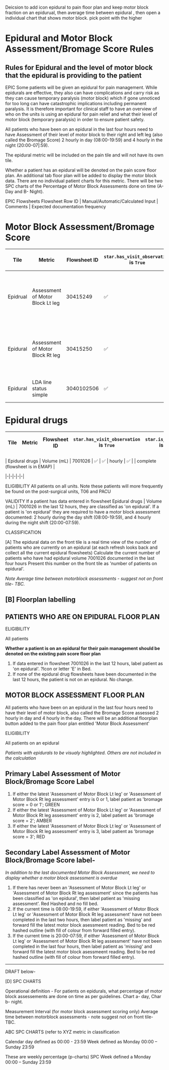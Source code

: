 
Deicsion to add icon epidural to pain floor plan and keep motor block fraction on an epidurual, then average time between epidural , then open a individual chart that shows motor block. pick point with the higher 
# Epidural and Motor Block Assessment/Bromage Score Rules

## Rules for Epidural and the level of motor block that the epidural is providing to the patient

EPIC
Some patients will be given an epidural for pain management. While epidurals are effective, they also can have complications and carry risk as they can cause
temporary paralysis (motor block) which if gone unnoticed for too long can have catastrophic implications including permanent paralysis.
It is therefore important for clinical staff to have an overview of who on the units is using an epidural for pain relief and what their 
level of motor block (temporary paralysis) in order to ensure patient safety. 

All patients who have been on an epidural in the last four hours need to have Assessment of their level of motor block to their right and left leg (also called the Bromage Score) 2 hourly in day (08:00-19:59) and 4 hourly in the night (20:00-07|:59).

The epidural metric will be included on the pain tile and will not have its own tile. 

Whether a patient has an epidural will be denoted on the pain score floor plan. An additional tab floor plan will be added to display the motor block data. 
There are no individual patient charts for this metric. 
There will be two SPC charts of the Percentage of Motor Block Assessments done on time (A- Day and B- Night). 

EPIC Flowsheets
Flowsheet	Row ID | Manual/Automatic/Calculated Input | Comments	| Expected documentation frequency

# Motor Block Assessment/Bromage Score

| Tile | Metric | Flowsheet ID | `star.has_visit_observation` is `True` | `star.is_real_time` is `True`  | frequency of reporting | Found in `star.visit_observation_type` | Notes | Status |
|-|-|-|-|-|-|-|-|-|
| Epidrual | Assessment of Motor Block Lt leg | 30415249 | ✅ | ✅ | 2-hourly between 0800-1959, 4-hourly between 2000-0759 | ✅ |  | complete (flowsheet is in EMAP) |
| Epidural | Assessment of Motor Block Rt leg | 30415250 | ✅ | ✅ | 2-hourly between 0800-1959, 4-hourly between 2000-0759 | ✅ |  | complete (flowsheet is in EMAP) |
| Epidural | LDA line status simple | 3040102506 | ✅ | ✅ |  | ✅ |  | complete (flowsheet is in EMAP) |


# Epidural drugs

| Tile | Metric | Flowsheet ID | `star.has_visit_observation` is `True` | `star.is_real_time` is `True`  | frequency of reporting | Found in `star.visit_observation_type` | Notes | Status |
|-|-|-|-|-|-|-|-|-|

| Epidural drugs | Volume (mL) | 7001026 | ✅ | ✅ | hourly | ✅ |  | complete (flowsheet is in EMAP) |

  |-|-|-|-|-|


ELIGIBILITY
All patients on all units. 
Note these patients will more frequently be found on the post-surgical units, T06 and PACU

VALIDITY
If a patient has data entered in flowsheet  Epidural drugs | Volume (mL) | 7001026  in the last 12 hours, they are classified as 'on epidural'. If a patient is 'on epidural' they are required to have a motor block assessment documented: 2 hourly during the day shift (08:00-19:59), and 4 hourly during the night shift (20:00-07:59). 

CLASSIFICATION

[A] The epidural data on the front tile is a real time view of the number of patients who are currently on an epidural 
(at each refresh looks back and collect all the current epidural flowsheets)
Calculate the current number of patients who have had epidural volume 7001026  documented in the last four hours 
Present this number on the front tile as 'number of patients on epidural'. 

*Note Average time between motorblock assessments - suggest not on front tile- TBC.* 


## [B] Floorplan labelling 

## PATIENTS WHO ARE ON EPIDURAL FLOOR PLAN

ELIGIBILITY

All patients

**Whether a patient is on an epidural for their pain management should be denoted on the existing pain score floor plan** 

1. If data entered in flowsheet 7001026 in the last 12 hours, label patient as 'on epidural'. ?Icon or letter 'E' in Bed. 
2. If none of the epidural drug flowsheets have been documented in the last 12 hours, the patient is not on an epidural. No change. 

## MOTOR BLOCK ASSESSMENT FLOOR PLAN

All patients who have been on an epidural in the last four hours need to have their level of motor block, also called the Bromage Score assessed 2 hourly in day and 4 hourly in the day. 
There will be an additional floorplan button added to the pain floor plan entitled 'Motor Block Assessment'

ELIGIBILITY

All patients on an epidural

*Patients with epidurals to be visualy highlighted. Others are not included in the calculation*

## Primary Label Assessment of Motor Block/Bromage Score Label 

1. If either the latest 'Assessment of Motor Block Lt leg' or 'Assessment of Motor Block Rt leg assessment' entry is  0 or 1, label patient as 'bromage score = 0 or 1'; GREEN
2. If either the latest 'Assessment of Motor Block Lt leg' or 'Assessment of Motor Block Rt leg assessment' entry is 2, label patient as 'bromage score = 2'; AMBER
3. If either the latest 'Assessment of Motor Block Lt leg' or 'Assessment of Motor Block Rt leg assessment' entry is 3, label patient as 'bromage score = 3'; RED


## Secondary Label Assessment of Motor Block/Bromage Score label-
*In addition to the last documented Motor Block Assessment, we need to display whether a motor block assessment is overdue*

1. If there has never been an 'Assessment of Motor Block Lt leg' or 'Assessment of Motor Block Rt leg assessment' since the patients has been classified as 'on epidural', then label patient as 'missing assessment'. Red Hashed and no fill bed.  
2. If the current time is 08:00-19:59, if either 'Assessment of Motor Block Lt leg' or 'Assessment of Motor Block Rt leg assessment' have not been completed in the last two hours, then label patient as 'missing' and forward fill the latest motor block asessmeent reading. 
Bed to be red hashed outline (with fill of colour from forward filled entry). 
3. If the current time is 20:00-07:59, if either 'Assessment of Motor Block Lt leg' or 'Assessment of Motor Block Rt leg assessment' have not been completed in the last four hours, then label patient as 'missing' and forward fill the latest motor block asessmeent reading. 
Bed to be red hashed outline  (with fill of colour from forward filled entry).
_______________________________________________


DRAFT below- 

[D] SPC CHARTS

Operational definition - For patients on epidurals, what percentage of motor block assessements are done on time as per guidelines. Chart a- day, Char b- night. 

Measurement Interval (for motor block assessment scoring only)
Average time between motorblock assessments - note suggest not on front tile- TBC. 

ABC SPC CHARTS (refer to XYZ metric in classification

Calendar day defined as 00:00 - 23:59
Week defined as Monday 00:00 – Sunday 23:59


These are weekly percentage (p-charts) SPC
Week defined a Monday 00:00 – Sunday 23:59

